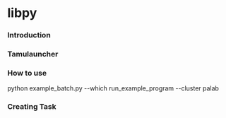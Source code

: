 # libpy
### Introduction
### Tamulauncher
### How to use
python example_batch.py --which run_example_program --cluster palab
### Creating Task
